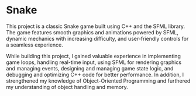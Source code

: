 # Snake
This project is a classic Snake game built using C++ and the SFML library. The game features smooth graphics and animations powered by SFML, dynamic mechanics with increasing difficulty, and user-friendly controls for a seamless experience.

While building this project, I gained valuable experience in implementing game loops, handling real-time input, using SFML for rendering graphics and managing events, designing and managing game state logic, and debugging and optimizing C++ code for better performance. In addition, I strengthened my knowledge of Object-Oriented Programming and furthered my understanding of object handling and memory.

